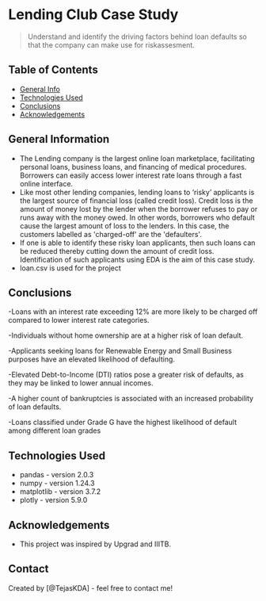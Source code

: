 # Lending Club Case Study
> Understand and identify the driving factors behind loan defaults so that the company can make use for riskassesment.


## Table of Contents
* [General Info](#general-information)
* [Technologies Used](#technologies-used)
* [Conclusions](#conclusions)
* [Acknowledgements](#acknowledgements)


## General Information
- The Lending  company is the largest online loan marketplace, facilitating personal loans, business loans, and financing of 
  medical procedures. Borrowers can easily access lower interest rate loans through a fast online interface.
- Like most other lending companies, lending loans to ‘risky’ applicants is the largest source of financial loss (called 
  credit loss). Credit loss is the amount of money lost by the lender when the borrower refuses to pay or runs away with the 
  money owed. In other words, borrowers who default cause the largest amount of loss to the lenders. In this case, the 
  customers labelled as 'charged-off' are the 'defaulters'. 
- If one is able to identify these risky loan applicants, then such loans can be reduced thereby cutting down the amount of 
  credit loss. Identification of such applicants using EDA is the aim of this case study.
- loan.csv is used for the project


## Conclusions
-Loans with an interest rate exceeding 12% are more likely to be charged off compared to lower interest rate categories.

-Individuals without home ownership are at a higher risk of loan default.

-Applicants seeking loans for Renewable Energy and Small Business purposes have an elevated likelihood of defaulting.

-Elevated Debt-to-Income (DTI) ratios pose a greater risk of defaults, as they may be linked to lower annual incomes.

-A higher count of bankruptcies is associated with an increased probability of loan defaults.

-Loans classified under Grade G have the highest likelihood of default among different loan grades

## Technologies Used
- pandas - version 2.0.3
- numpy - version 1.24.3
- matplotlib - version 3.7.2
- plotly - version 5.9.0



## Acknowledgements

- This project was inspired by Upgrad and IIITB.



## Contact
Created by [@TejasKDA] - feel free to contact me!


